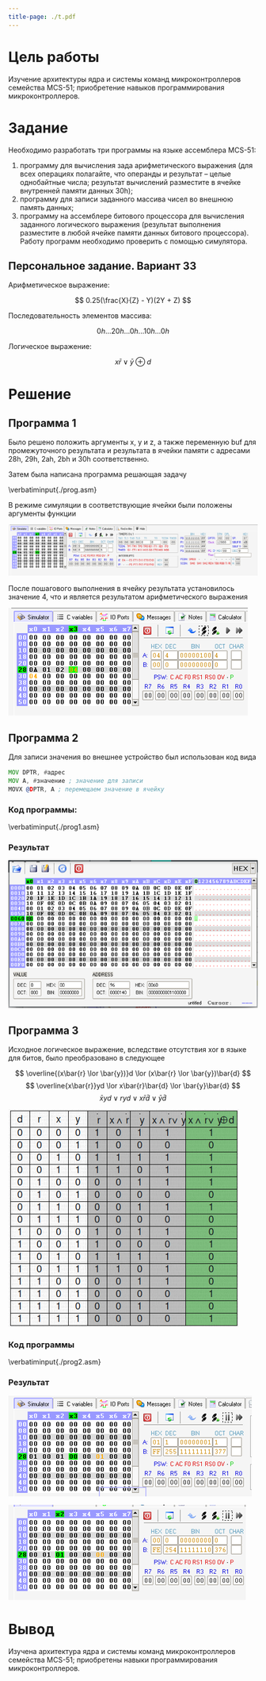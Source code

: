 ```yaml
---
title-page: ./t.pdf
---
```


# Цель работы

Изучение архитектуры ядра и системы команд
микроконтроллеров семейства MCS-51; приобретение навыков программирования
микроконтроллеров.

# Задание

Необходимо разработать три программы на языке ассемблера MCS-51:

1) программу для вычисления зада арифметического выражения (для всех операциях полагайте, что операнды и результат – целые однобайтные числа; результат вычислений разместите в ячейке внутренней памяти данных 30h);
2) программу для записи заданного массива чисел во внешнюю память данных;
3) программу на ассемблере битового процессора для вычисления заданного логического выражения (результат выполнения разместите в любой ячейке памяти данных битового процессора). Работу программ необходимо проверить с помощью симулятора.

## Персональное задание. Вариант 33

Арифметическое выражение:

$$ 
0.25(\frac{X}{Z} - Y)(2Y + Z) 
$$

Последовательность элементов массива:

$$
0h...20h...0h...10h...0h 
$$

Логическое выражение:

$$
x\bar{r} \lor \bar{y} \oplus d
$$

# Решение

## Программа 1

Было решено положить аргументы x, y и z, а также переменную buf для промежуточного результата и результата в ячейки памяти с адресами 28h, 29h, 2ah, 2bh и 30h соответственно.

Затем была написана программа решающая задачу

\verbatiminput{./prog.asm}

В режиме симуляции в соответствующие ячейки были положены аргументы функции

![Аргументы функции в ячейках](image.png)

После пошагового выполнения в ячейку результата установилось значение 4, что и является результатом арифметического выражения

![Результат выполнения](image-1.png)

## Программа 2

Для записи значения во внешнее устройство был использован код вида

```asm
MOV DPTR, #адрес 
MOV A, #значение ; значение для записи
MOVX @DPTR, A ; перемещаем значение в ячейку
```

### Код программы:

\verbatiminput{./prog1.asm}

### Результат

![Результат работы программы](image-2.png)

## Программа 3

Исходное логическое выражение, вследствие отсутствия xor в языке для битов, было преобразовано в следующее

$$
\overline{(x\bar{r} \lor \bar{y})}d \lor (x\bar{r} \lor \bar{y})\bar{d}
$$
$$
\overline{x\bar{r}}yd \lor x\bar{r}\bar{d} \lor \bar{y}\bar{d}
$$
$$
\bar{x}yd \lor ryd \lor x\bar{r}\bar{d} \lor \bar{y} \bar{d}
$$

![Таблица истинности](image-3.png)

### Код программы

\verbatiminput{./prog2.asm}

### Результат

![x=1 y=0 r=1 d=0](image-4.png)

![x=0 y=1 r=1 d=0](image-5.png)

# Вывод

Изучена архитектура ядра и системы команд микроконтроллеров семейства MCS-51; приобретены навыки программирования микроконтроллеров.